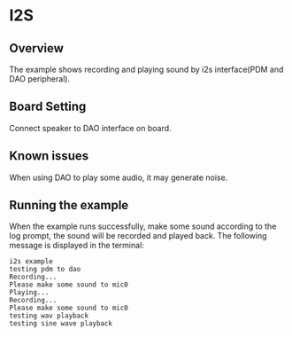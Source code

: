 # I2S

## Overview

The example shows recording and playing sound by i2s interface(PDM and DAO peripheral).

## Board Setting

Connect speaker to DAO interface on board.

## Known issues

When using DAO to play some audio, it may generate noise.

## Running the example

When the example runs successfully, make some sound according to the log prompt, the sound will be recorded and played back. The following message is displayed in the terminal:
```console
i2s example
testing pdm to dao
Recording...
Please make some sound to mic0
Playing...
Recording...
Please make some sound to mic0
testing wav playback
testing sine wave playback
```
